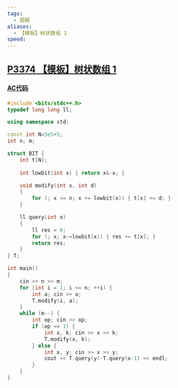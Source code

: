 ```yaml
---
tags:
  - 题解
aliases:
  - 【模板】树状数组 1
speed:
---
```

## [P3374 【模板】树状数组 1](https://www.luogu.com.cn/problem/P3374)



#### [AC代码](https://www.luogu.com.cn/record/176223211)

```cpp
#include <bits/stdc++.h>
typedef long long ll;

using namespace std;

const int N=5e5+5;
int n, m;

struct BIT {
	int t[N];
	
	int lowbit(int x) { return x&-x; }

	void modify(int x, int d)
	{
		for (; x <= n; x += lowbit(x)) { t[x] += d; }
	}

	ll query(int x)
	{
		ll res = 0;
		for (; x; x-=lowbit(x)) { res += t[x]; }
		return res;
	}
} T;

int main()
{
	cin >> n >> m;
	for (int i = 1; i <= n; ++i) {
		int a; cin >> a;
		T.modify(i, a);
	}
	while (m--) {
		int op; cin >> op;
		if (op == 1) {
			int x, k; cin >> x >> k;
			T.modify(x, k);
		} else {
			int x, y; cin >> x >> y;
			cout << T.query(y)-T.query(x-1) << endl;
		}
	}
}
```
